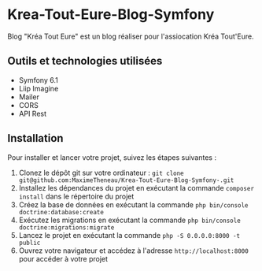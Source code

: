 # Krea-Tout-Eure-Blog-Symfony

Blog "Kréa Tout Eure" est un blog réaliser pour l'assiocation Kréa Tout'Eure.

## Outils et technologies utilisées

- Symfony 6.1
- Liip Imagine 
- Mailer
- CORS
- API Rest

## Installation

Pour installer et lancer votre projet, suivez les étapes suivantes :

1. Clonez le dépôt git sur votre ordinateur : `git clone git@github.com:MaximeTheneau/Krea-Tout-Eure-Blog-Symfony-.git`
2. Installez les dépendances du projet en exécutant la commande `composer install` dans le répertoire du projet
3. Créez la base de données en exécutant la commande `php bin/console doctrine:database:create`
4. Exécutez les migrations en exécutant la commande `php bin/console doctrine:migrations:migrate`
3. Lancez le projet en exécutant la commande `php -S 0.0.0.0:8000 -t public`
4. Ouvrez votre navigateur et accédez à l'adresse `http://localhost:8000` pour accéder à votre projet
